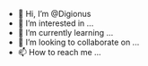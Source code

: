 - 👋 Hi, I’m @Digionus
- 👀 I’m interested in ...
- 🌱 I’m currently learning ...
- 💞️ I’m looking to collaborate on ...
- 📫 How to reach me ...

<!---
Digionus/Digionus is a ✨ special ✨ repository because its `README.md` (this file) appears on your GitHub profile.
You can click the Preview link to take a look at your changes.
--->
